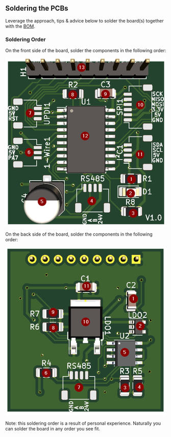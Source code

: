 ## Soldering the PCBs
Leverage the approach, tips & advice below to solder the board(s) together with the [BOM](./BOM).

### Soldering Order

On the front side of the board, solder the components in the following order:

![PCB Soldering Front](./_img/PCB_3D_Front_Soldering.png)

On the back side of the board, solder the components in the following order:

![PCB Soldering Back](./_img/PCB_3D_Back_Soldering.png)

Note: this soldering order is a result of personal experience. Naturally you can solder the board in any order you see fit.
